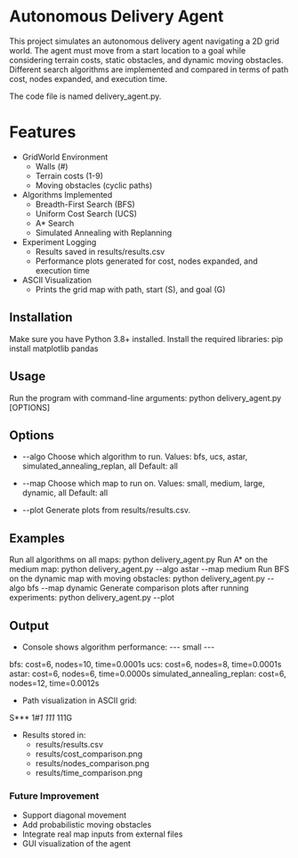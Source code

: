 # Autonomous Delivery Agent

This project simulates an autonomous delivery agent navigating a 2D grid world. The agent must move from a start location to a goal while considering terrain costs, static obstacles, and dynamic moving obstacles. Different search algorithms are implemented and compared in terms of path cost, nodes expanded, and execution time.

The code file is named delivery_agent.py.

# Features
- GridWorld Environment
  - Walls (#)
  - Terrain costs (1-9)
  - Moving obstacles (cyclic paths)
- Algorithms Implemented
  - Breadth-First Search (BFS)
  - Uniform Cost Search (UCS)
  - A* Search
  - Simulated Annealing with Replanning
- Experiment Logging
  - Results saved in results/results.csv
  - Performance plots generated for cost, nodes expanded, and execution time
- ASCII Visualization
  - Prints the grid map with path, start (S), and goal (G)

## Installation
Make sure you have Python 3.8+ installed.
Install the required libraries:
pip install matplotlib pandas

## Usage
Run the program with command-line arguments:
python delivery_agent.py [OPTIONS]

  ## Options
  - --algo
   Choose which algorithm to run.
   Values: bfs, ucs, astar, simulated_annealing_replan, all
   Default: all

  - --map
Choose which map to run on.
Values: small, medium, large, dynamic, all
Default: all

  - --plot
Generate plots from results/results.csv.

## Examples
Run all algorithms on all maps:
python delivery_agent.py
Run A* on the medium map:
python delivery_agent.py --algo astar --map medium
Run BFS on the dynamic map with moving obstacles:
python delivery_agent.py --algo bfs --map dynamic
Generate comparison plots after running experiments:
python delivery_agent.py --plot

## Output
- Console shows algorithm performance:
--- small ---

bfs: cost=6, nodes=10, time=0.0001s
ucs: cost=6, nodes=8, time=0.0001s
astar: cost=6, nodes=6, time=0.0000s
simulated_annealing_replan: cost=6, nodes=12, time=0.0012s

- Path visualization in ASCII grid:

S***
1#*1
111*
111G

- Results stored in:
  - results/results.csv
  - results/cost_comparison.png
  - results/nodes_comparison.png
  - results/time_comparison.png

### Future Improvement
- Support diagonal movement
- Add probabilistic moving obstacles
- Integrate real map inputs from external files
- GUI visualization of the agent
        

    
        

